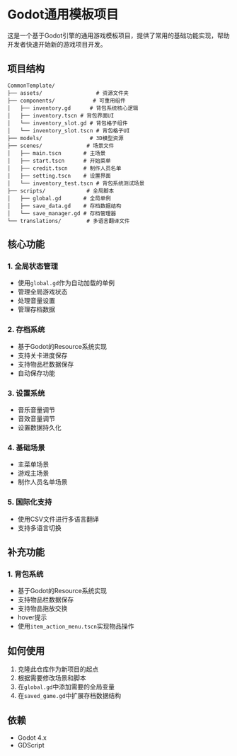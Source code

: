 # Godot通用模板项目

这是一个基于Godot引擎的通用游戏模板项目，提供了常用的基础功能实现，帮助开发者快速开始新的游戏项目开发。

## 项目结构

```
CommonTemplate/
├── assets/                 # 资源文件夹
├── components/            # 可重用组件
│   ├── inventory.gd      # 背包系统核心逻辑
│   ├── inventory.tscn # 背包界面UI
│   └── inventory_slot.gd # 背包格子组件
│   └── inventory_slot.tscn # 背包格子UI
├── models/               # 3D模型资源
├── scenes/              # 场景文件
│   ├── main.tscn       # 主场景
│   ├── start.tscn      # 开始菜单
│   ├── credit.tscn     # 制作人员名单
│   ├── setting.tscn    # 设置界面
│   └── inventory_test.tscn # 背包系统测试场景
├── scripts/             # 全局脚本
│   ├── global.gd       # 全局单例
│   ├── save_data.gd    # 存档数据结构
│   └── save_manager.gd # 存档管理器
└── translations/        # 多语言翻译文件
```

## 核心功能

### 1. 全局状态管理
- 使用`global.gd`作为自动加载的单例
- 管理全局游戏状态
- 处理音量设置
- 管理存档数据

### 2. 存档系统
- 基于Godot的Resource系统实现
- 支持关卡进度保存
- 支持物品栏数据保存
- 自动保存功能

### 3. 设置系统
- 音乐音量调节
- 音效音量调节
- 设置数据持久化

### 4. 基础场景
- 主菜单场景
- 游戏主场景
- 制作人员名单场景

### 5. 国际化支持
- 使用CSV文件进行多语言翻译
- 支持多语言切换

## 补充功能
### 1. 背包系统
- 基于Godot的Resource系统实现
- 支持物品栏数据保存
- 支持物品拖放交换
- hover提示
- 使用`item_action_menu.tscn`实现物品操作

## 如何使用

1. 克隆此仓库作为新项目的起点
2. 根据需要修改场景和脚本
3. 在`global.gd`中添加需要的全局变量
4. 在`saved_game.gd`中扩展存档数据结构

## 依赖
- Godot 4.x
- GDScript
